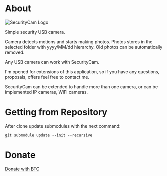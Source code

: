 # About

![SecurityCam Logo](SecurityCam/logo/logotype/logotype.svg.png)

Simple security USB camera.

Camera detects motions and starts making photos. Photos stores in the
selected folder with yyyy/MM/dd hierarchy. Old photos can be automatically
removed.

Any USB camera can work with SecurityCam.

I'm opened for extensions of this application, so if you have any
questions, proposals, offers feel free to contact me.

SecurityCam can be extended to handle more than one camera, or can be
implemented IP cameras, WiFi cameras.

# Getting from Repository

After clone update submodules with the next command:

```
git submodule update --init --recursive
```

# Donate

[Donate with BTC](https://github.com/igormironchik)
